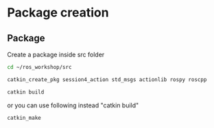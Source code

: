 # Package creation


## Package

Create a package inside src folder

```sh
cd ~/ros_workshop/src
```
```sh
catkin_create_pkg session4_action std_msgs actionlib rospy roscpp
```
```sh
catkin build
```
or you can use following instead "catkin build"
```sh
catkin_make
```